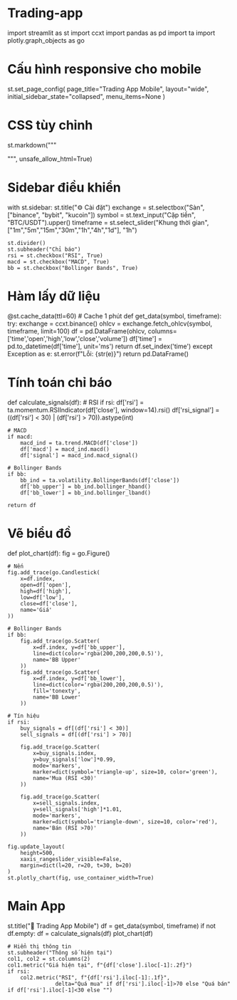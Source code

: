 # Trading-app
import streamlit as st
import ccxt
import pandas as pd
import ta
import plotly.graph_objects as go

# Cấu hình responsive cho mobile
st.set_page_config(
    page_title="Trading App Mobile",
    layout="wide",
    initial_sidebar_state="collapsed",
    menu_items=None
)

# CSS tùy chỉnh
st.markdown("""
<style>
    .stButton>button {
        width: 100%;
    }
    .stSelectbox, .stTextInput {
        padding: 0.5rem;
    }
</style>
""", unsafe_allow_html=True)

# Sidebar điều khiển
with st.sidebar:
    st.title("⚙️ Cài đặt")
    exchange = st.selectbox("Sàn", ["binance", "bybit", "kucoin"])
    symbol = st.text_input("Cặp tiền", "BTC/USDT").upper()
    timeframe = st.select_slider("Khung thời gian", ["1m","5m","15m","30m","1h","4h","1d"], "1h")
    
    st.divider()
    st.subheader("Chỉ báo")
    rsi = st.checkbox("RSI", True)
    macd = st.checkbox("MACD", True)
    bb = st.checkbox("Bollinger Bands", True)

# Hàm lấy dữ liệu
@st.cache_data(ttl=60)  # Cache 1 phút
def get_data(symbol, timeframe):
    try:
        exchange = ccxt.binance()
        ohlcv = exchange.fetch_ohlcv(symbol, timeframe, limit=100)
        df = pd.DataFrame(ohlcv, columns=['time','open','high','low','close','volume'])
        df['time'] = pd.to_datetime(df['time'], unit='ms')
        return df.set_index('time')
    except Exception as e:
        st.error(f"Lỗi: {str(e)}")
        return pd.DataFrame()

# Tính toán chỉ báo
def calculate_signals(df):
    # RSI
    if rsi:
        df['rsi'] = ta.momentum.RSIIndicator(df['close'], window=14).rsi()
        df['rsi_signal'] = ((df['rsi'] < 30) | (df['rsi'] > 70)).astype(int)
    
    # MACD
    if macd:
        macd_ind = ta.trend.MACD(df['close'])
        df['macd'] = macd_ind.macd()
        df['signal'] = macd_ind.macd_signal()
    
    # Bollinger Bands
    if bb:
        bb_ind = ta.volatility.BollingerBands(df['close'])
        df['bb_upper'] = bb_ind.bollinger_hband()
        df['bb_lower'] = bb_ind.bollinger_lband()
    
    return df

# Vẽ biểu đồ
def plot_chart(df):
    fig = go.Figure()

    # Nến
    fig.add_trace(go.Candlestick(
        x=df.index,
        open=df['open'],
        high=df['high'],
        low=df['low'],
        close=df['close'],
        name='Giá'
    ))

    # Bollinger Bands
    if bb:
        fig.add_trace(go.Scatter(
            x=df.index, y=df['bb_upper'],
            line=dict(color='rgba(200,200,200,0.5)'),
            name='BB Upper'
        ))
        fig.add_trace(go.Scatter(
            x=df.index, y=df['bb_lower'],
            line=dict(color='rgba(200,200,200,0.5)'),
            fill='tonexty',
            name='BB Lower'
        ))

    # Tín hiệu
    if rsi:
        buy_signals = df[(df['rsi'] < 30)]
        sell_signals = df[(df['rsi'] > 70)]
        
        fig.add_trace(go.Scatter(
            x=buy_signals.index,
            y=buy_signals['low']*0.99,
            mode='markers',
            marker=dict(symbol='triangle-up', size=10, color='green'),
            name='Mua (RSI <30)'
        ))
        
        fig.add_trace(go.Scatter(
            x=sell_signals.index,
            y=sell_signals['high']*1.01,
            mode='markers',
            marker=dict(symbol='triangle-down', size=10, color='red'),
            name='Bán (RSI >70)'
        ))

    fig.update_layout(
        height=500,
        xaxis_rangeslider_visible=False,
        margin=dict(l=20, r=20, t=30, b=20)
    )
    st.plotly_chart(fig, use_container_width=True)

# Main App
st.title("📱 Trading App Mobile")
df = get_data(symbol, timeframe)
if not df.empty:
    df = calculate_signals(df)
    plot_chart(df)
    
    # Hiển thị thông tin
    st.subheader("Thông số hiện tại")
    col1, col2 = st.columns(2)
    col1.metric("Giá hiện tại", f"{df['close'].iloc[-1]:.2f}")
    if rsi:
        col2.metric("RSI", f"{df['rsi'].iloc[-1]:.1f}", 
                   delta="Quá mua" if df['rsi'].iloc[-1]>70 else "Quá bán" if df['rsi'].iloc[-1]<30 else "")
